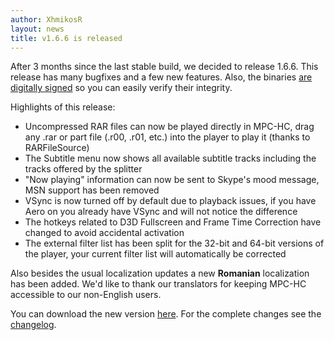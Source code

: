 ```yaml
---
author: XhmikosR
layout: news
title: v1.6.6 is released
---
```


After 3 months since the last stable build, we decided to release 1.6.6.
This release has many bugfixes and a few new features.
Also, the binaries [are digitally signed](/2013/02/25/binaries-are-signed/)
so you can easily verify their integrity.

<!--more-->

Highlights of this release:

* Uncompressed RAR files can now be played directly in MPC-HC, drag any .rar or part file (.r00, .r01, etc.) into the player to play it (thanks to RARFileSource)
* The Subtitle menu now shows all available subtitle tracks including the tracks offered by the splitter
* "Now playing" information can now be sent to Skype's mood message, MSN support has been removed
* VSync is now turned off by default due to playback issues, if you have Aero on you already have VSync and will not notice the difference
* The hotkeys related to D3D Fullscreen and Frame Time Correction have changed to avoid accidental activation
* The external filter list has been split for the 32-bit and 64-bit versions of the player, your current filter list will automatically be corrected

Also besides the usual localization updates a new **Romanian** localization has been added.
We'd like to thank our translators for keeping MPC-HC accessible to our non-English users.

You can download the new version [here](/downloads/).
For the complete changes see the [changelog](/changelog/).
